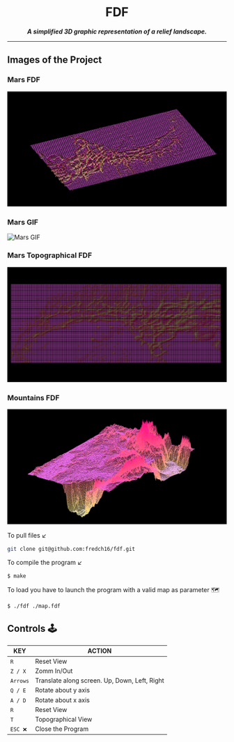 <h1 align="center">
	FDF
</h1>

<p align="center">
	<b><i>A simplified 3D graphic representation of a relief landscape.</i></b><br>
</p>

---

## Images of the Project

### Mars FDF
![Mars FDF](imgs/marsfdf)

### Mars GIF
![Mars GIF](imgs/marsgif)

### Mars Topographical FDF
![Mars Topo FDF](imgs/marstopofdf)

### Mountains FDF
![Mountains FDF](imgs/mountainsfdf)

To pull files ↙️
```bash
git clone git@github.com:fredch16/fdf.git
```
To compile the program ↙️

```bash
$ make
```
To load you have to launch the program with a valid map as parameter 🗺️
```bash
$ ./fdf ./map.fdf
```


## Controls 🕹

|KEY|ACTION|
|---|---|
|`R`| Reset View|
|`Z / X`| Zomm In/Out|
|`Arrows`| Translate along screen. Up, Down, Left, Right|
|`Q / E`| Rotate about y axis|
|`A / D`| Rotate about x axis|
|`R`| Reset View|
|`T`| Topographical View|
|`ESC ❌`| Close the Program|
